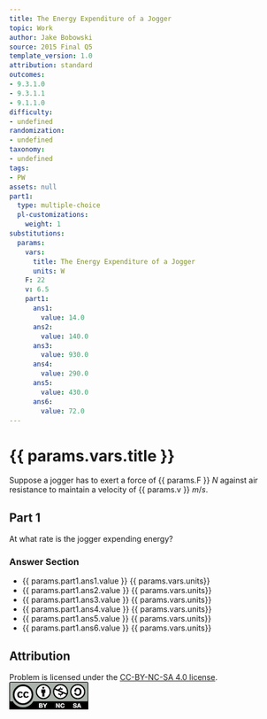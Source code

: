 ```yaml
---
title: The Energy Expenditure of a Jogger
topic: Work
author: Jake Bobowski
source: 2015 Final Q5
template_version: 1.0
attribution: standard
outcomes:
- 9.3.1.0
- 9.3.1.1
- 9.1.1.0
difficulty:
- undefined
randomization:
- undefined
taxonomy:
- undefined
tags:
- PW
assets: null
part1:
  type: multiple-choice
  pl-customizations:
    weight: 1
substitutions:
  params:
    vars:
      title: The Energy Expenditure of a Jogger
      units: W
    F: 22
    v: 6.5
    part1:
      ans1:
        value: 14.0
      ans2:
        value: 140.0
      ans3:
        value: 930.0
      ans4:
        value: 290.0
      ans5:
        value: 430.0
      ans6:
        value: 72.0
---
```

# {{ params.vars.title }}
Suppose a jogger has to exert a force of {{ params.F }} $N$ against air resistance to maintain a velocity of {{ params.v }} $m/s$.

## Part 1

At what rate is the jogger expending energy?

### Answer Section

- {{ params.part1.ans1.value }} {{ params.vars.units}}
- {{ params.part1.ans2.value }} {{ params.vars.units}}
- {{ params.part1.ans3.value }} {{ params.vars.units}}
- {{ params.part1.ans4.value }} {{ params.vars.units}}
- {{ params.part1.ans5.value }} {{ params.vars.units}}
- {{ params.part1.ans6.value }} {{ params.vars.units}}

## Attribution

Problem is licensed under the [CC-BY-NC-SA 4.0 license](https://creativecommons.org/licenses/by-nc-sa/4.0/).<br> ![The Creative Commons 4.0 license requiring attribution-BY, non-commercial-NC, and share-alike-SA license.](https://raw.githubusercontent.com/firasm/bits/master/by-nc-sa.png)